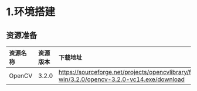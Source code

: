 # 1.环境搭建

## 资源准备

| 资源名称 | 资源版本 | 下载地址 |
| :--- | :--- | :--- |
| OpenCV | 3.2.0 | https://sourceforge.net/projects/opencvlibrary/files/opencv-win/3.2.0/opencv-3.2.0-vc14.exe/download |



